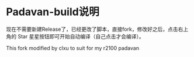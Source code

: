 # Padavan-build说明
现在不需要新建Release了，已经更改了脚本，直接fork，修改好之后，点击右上角的 Star 星星按钮即可开始自动编译（自己点击才会编译）。

This fork modified by clxu to suit for my r2100 padavan
